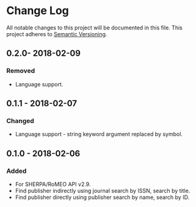 # Change Log
All notable changes to this project will be documented in this file.
This project adheres to [Semantic Versioning](http://semver.org/).

## 0.2.0- 2018-02-09
### Removed
- Language support.

## 0.1.1 - 2018-02-07
### Changed
- Language support - string keyword argument replaced by symbol.

## 0.1.0 - 2018-02-06
### Added
- For SHERPA/RoMEO API v2.9.
- Find publisher indirectly using journal search by ISSN, search by title.
- Find publisher directly using publisher search by name, search by ID.